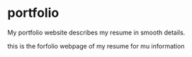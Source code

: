 # portfolio
My portfolio website describes my resume in smooth details.


this is the forfolio webpage of my resume for mu information

